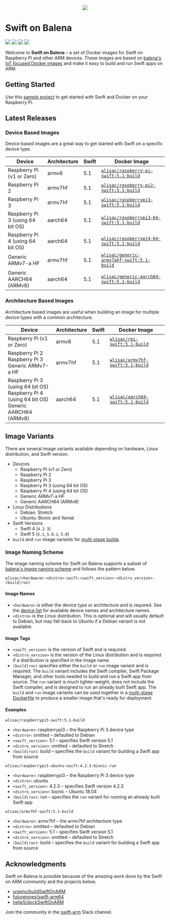<p align="center">
  <img src="Assets/logo.svg">
</p>

# Swift on Balena

<p>
    <img src="https://img.shields.io/badge/Swift-4 | 5-orange.svg" />
    <img src="https://img.shields.io/badge/architectures-ARMv6 | ARMv7 | ARMv8-lightgray.svg" />
    <a href="https://twitter.com/wlisac"><img src="https://img.shields.io/badge/twitter-@wlisac-blue.svg" /></a>
    <a href="https://launchpass.com/swift-arm"><img src="https://img.shields.io/badge/slack-swift--arm-purple.svg" /></a>
</p>

Welcome to **Swift on Balena** – a set of Docker images for Swift on Raspberry Pi and other ARM devices. These images are based on [balena's IoT focused Docker images](https://www.balena.io/docs/reference/base-images/base-images/) and make it easy to build and run Swift apps on ARM. 

## Getting Started

Use this [sample project](https://github.com/wlisac/balena-swift-hello-world) to get started with Swift and Docker on your Raspberry Pi.


## Latest Releases

### Device Based Images
Device based images are a great way to get started with Swift on a specific device type.

| Device                           | Architecture | Swift | Docker Image                                                                                             |
|----------------------------------|--------------|-------|----------------------------------------------------------------------------------------------------------|
| Raspberry Pi (v1 or Zero)        | armv6        | 5.1   | [`wlisac/raspberry-pi-swift:5.1-build`](https://hub.docker.com/r/wlisac/raspberry-pi-swift/tags)         |
| Raspberry Pi 2                   | armv7hf      | 5.1   | [`wlisac/raspberry-pi2-swift:5.1-build`](https://hub.docker.com/r/wlisac/raspberry-pi2-swift/tags)       |
| Raspberry Pi 3                   | armv7hf      | 5.1   | [`wlisac/raspberrypi3-swift:5.1-build`](https://hub.docker.com/r/wlisac/raspberrypi3-swift/tags)         |
| Raspberry Pi 3 (using 64 bit OS) | aarch64      | 5.1   | [`wlisac/raspberrypi3-64-swift:5.1-build`](https://hub.docker.com/r/wlisac/raspberrypi3-64-swift/tags)   |
| Raspberry Pi 4 (using 64 bit OS) | aarch64      | 5.1   | [`wlisac/raspberrypi4-64-swift:5.1-build`](https://hub.docker.com/r/wlisac/raspberrypi4-64-swift/tags)   |
| Generic ARMv7-a HF               | armv7hf      | 5.1   | [`wlisac/generic-armv7ahf-swift:5.1-build`](https://hub.docker.com/r/wlisac/generic-armv7ahf-swift/tags) |
| Generic AARCH64 (ARMv8)          | aarch64      | 5.1   | [`wlisac/generic-aarch64-swift:5.1-build`](https://hub.docker.com/r/wlisac/generic-aarch64-swift/tags)   |

### Architecture Based Images
Architecture based images are useful when building an image for multiple device types with a common architecture.

| Device                                                                                          | Architecture | Swift | Docker Image                                                                           |
|-------------------------------------------------------------------------------------------------|--------------|-------|----------------------------------------------------------------------------------------|
| Raspberry Pi (v1 or Zero)                                                                       | armv6        | 5.1   | [`wlisac/rpi-swift:5.1-build`](https://hub.docker.com/r/wlisac/rpi-swift/tags)         |
| Raspberry Pi 2<br>Raspberry Pi 3<br>Generic ARMv7-a HF                                          | armv7hf      | 5.1   | [`wlisac/armv7hf-swift:5.1-build`](https://hub.docker.com/r/wlisac/armv7hf-swift/tags) |
| Raspberry Pi 3 (using 64 bit OS)<br>Raspberry Pi 4 (using 64 bit OS)<br>Generic AARCH64 (ARMv8) | aarch64      | 5.1   | [`wlisac/aarch64-swift:5.1-build`](https://hub.docker.com/r/wlisac/aarch64-swift/tags) |

## Image Variants

There are several image variants available depending on hardware, Linux distribution, and Swift version.

- Devices
    - Raspberry Pi (v1 or Zero)
    - Raspberry Pi 2
    - Raspberry Pi 3
    - Raspberry Pi 3 (using 64 bit OS)
    - Raspberry Pi 4 (using 64 bit OS)
    - Generic ARMv7-a HF
    - Generic AARCH64 (ARMv8)
- Linux Distributions
    - Debian: Stretch
    - Ubuntu: Bionic and Xenial
- Swift Versions
    - Swift 4 (`4.2.3`)
    - Swift 5 (`5.1`, `5.0.1`, `5.0`)
- `build` and `run` image variants for [multi-stage builds](https://docs.docker.com/develop/develop-images/multistage-build/)

### Image Naming Scheme

The image naming scheme for Swift on Balena supports a subset of [balena's image naming scheme](https://www.balena.io/docs/reference/base-images/base-images/#how-the-image-naming-scheme-works) and follows the pattern below.

```plain
wlisac/<hardware>-<distro>-swift:<swift_version>-<distro_version>-(build|run)
```

#### Image Names

- `<hardware>` is either the device type or architecture and is required. See the [device list](Documentation/Device%20List.md) for available device names and architecture names.
- `<distro>` is the Linux distribution. This is optional and will usually default to Debian, but may fall-back to Ubuntu if a Debian variant is not available.

#### Image Tags

- `<swift_version>` is the version of Swift and is required.
- `<distro_version>` is the version of the Linux distribution and is required if a distribution is specified in the image name.
- `(build|run)` specifies either the `build` or `run` image variant and is required. The `build` variant includes the Swift compiler, Swift Package Manager, and other tools needed to build and run a Swift app from source. The `run` variant is much lighter-weight, does not include the Swift compiler, and is designed to run an already built Swift app. The `build` and `run` image variants can be used together in a [multi-stage Dockerfile](https://github.com/wlisac/balena-swift-hello-world/blob/b439fddbbda93019ed8747d249efc9fc8bb4c4c7/Dockerfile.raspberrypi3) to produce a smaller image that's ready for deployment.

#### Examples

`wlisac/raspberrypi3-swift:5.1-build`

- `<hardware>`: raspberrypi3 – the Raspberry Pi 3 device type
- `<distro>`: omitted – defaulted to Debian
- `<swift_version>`: 5.1 – specifies Swift version 5.1
- `<distro_version>`: omitted – defaulted to Stretch
- `(build|run)`: build – specifies the `build` variant for building a Swift app from source

`wlisac/raspberrypi3-ubuntu-swift:4.2.3-bionic-run`

- `<hardware>`: raspberrypi3 – the Raspberry Pi 3 device type
- `<distro>`: ubuntu
- `<swift_version>`: 4.2.3 – specifies Swift version 4.2.3
- `<distro_version>`: bionic – Ubuntu 18.04
- `(build|run)`: run – specifies the `run` variant for running an already built Swift app

`wlisac/armv7hf-swift:5.1-build`

- `<hardware>`: armv7hf – the armv7hf architecture type
- `<distro>`: omitted – defaulted to Debian
- `<swift_version>`: 5.1 – specifies Swift version 5.1
- `<distro_version>`: omitted – defaulted to Stretch
- `(build|run)`: build – specifies the `build` variant for building a Swift app from source

## Acknowledgments

Swift on Balena is possible because of the amazing work done by the Swift on ARM community and the projects below.

- [uraimo/buildSwiftOnARM](https://github.com/uraimo/buildSwiftOnARM)
- [futurejones/swift-arm64](https://github.com/futurejones/swift-arm64)
- [helje5/dockSwiftOnARM](https://github.com/helje5/dockSwiftOnARM)

Join the community in the [swift-arm](https://launchpass.com/swift-arm) Slack channel.